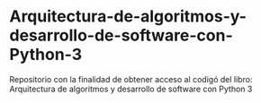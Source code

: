 # Arquitectura-de-algoritmos-y-desarrollo-de-software-con-Python-3
Repositorio con la finalidad de obtener acceso al codigó del libro: Arquitectura de algoritmos y desarrollo de software con Python 3
